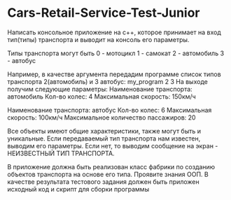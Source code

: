 # Cars-Retail-Service-Test-Junior
Написать консольное приложение на с++, которое принимает на вход тип(типы) транспорта и выводит на консоль его параметры.


Типы транспорта могут быть
0 - мотоцикл
1 - самокат
2 - автомобиль
3 - автобус


Например, в качестве аргумента передадим программе список типов транспорта 2(автомобиль) и 3 автобус:
my_program 2 3
На выходе получим следующие параметры:
Наименование транспорта: автомобиль
Кол-во колес: 4
Максимальная скорость: 150км/ч


Наименование транспорта: автобус
Кол-во колес: 6
Максимальная скорость: 100км/ч
Максимальное количество пассажиров: 20


Все объекты имеют общие характеристики, также могут быть и уникальные.
Если передаваемый тип транспорта нам известен, выводим его параметры.
Если нет, то выводим сообщение на экран - НЕИЗВЕСТНЫЙ ТИП ТРАНСПОРТА.


В приложение должна быть реализован класс фабрики по созданию объектов транспорта на основе его типа.
Проявите знания ООП.
В качестве результата тестового задания должен быть приложен исходный код и скрипт для сборки программы
